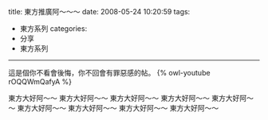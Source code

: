 title: 東方推廣阿～～～
date: 2008-05-24 10:20:59
tags:
- 東方系列
categories:
- 分享
- 東方系列
---

這是個你不看會後悔，你不回會有罪惡感的帖。
{% owl-youtube rOQQWmQafyA %}

<!-- more -->

東方大好阿～～
東方大好阿～～
東方大好阿～～
東方大好阿～～
東方大好阿～～
東方大好阿～～
東方大好阿～～
東方大好阿～～
東方大好阿～～